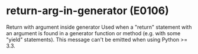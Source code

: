 # return-arg-in-generator (E0106)

Return with argument inside generator Used when a "return" statement
with an argument is found in a generator function or method (e.g. with
some "yield" statements). This message can't be emitted when using
Python \>= 3.3.
